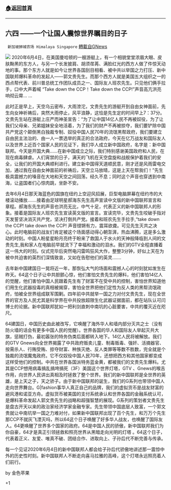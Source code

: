 ###  [:house:返回首頁](https://github.com/ourhimalayas/txt)
---

## 六四 ——一个让国人震惊世界瞩目的日子
` 新加坡狮城农场 Himalaya Singapore` [轉載自GNews](https://gnews.org/zh-hans/1077357/)

![]()![](https://gnews.org/wp-content/uploads/2021/04/sddefault.jpg)
2020年6月4日，在美国曼哈顿的一艘游艇上，有一个相貌堂堂浓眉大眼、皮肤黝黑的东方人，与另一个长发披肩、胡须荏苒、满脸红光的西方人做了件惊天动地的事。那个东方人就是如今让世界各国刮目相看、被中共以举国之力打压、新中国联邦爆料革命的发起人——郭文贵先生。而那个西方人就是美国五大组织之一的西点帮代表、前川普总统工作团队成员之一、国际友人班农先生。只见他们俩手拉手，口中大声着喊 “Take  down  the  CCP！Take down the CCP!”声音高亢洪亮响彻云霄… …

此时正是早上，天空乌云密布，大雨滂沱，文贵先生的游艇开到自由女神面前，先生向女神祈祷后，突然大雨停止，风平浪静，这恰是先生定的时间早上7：37分。文贵先生站在游艇上庄严而神圣宣告：“为了让中国14亿人民不再被奴役，为了让我们父母亲、兄弟姐妹安全地活着，为了我们的财产不再被掠夺，我们要铲除中国共产党这个颠倒黑白独裁专制、奴役中国人民70年的流氓黑帮政府，我们要建立自由民主法治的、由一人一票选举的真正的合法政府，今天在亿万战友和国际友人以及世界上近百个国家人民的见证下，我们华人成立新中国政府，名字是：新中国联邦。今天是开国大典……在新中国成立之际，我们特别感谢美国政府和人民，在现在病毒肆虐。人们宵禁的日子，满天的飞机在天空盘旋和战舰保护着我们的安全，让我们的开国大典顺利进行。建立新中国得天道顺民意，刚才还是风雨雷电交加，通过我在自由女神面前的祈祷后，天空立马放晴，这是上天在帮我们！”先生极具震撼力的嗓音在大地和天空之间回荡，经久不息；同时这个声音也穿透到中南海，让盗国者们心惊肉跳，坐卧不安。

去年6月4日那天海蓝色的国旗在纽约上空迎风招展，巨型电脑屏幕在纽约市的大楼滚动播放…….接着由足球明星郝海东先生高声宣读中文版的新中国联邦宣言和章程。郝海东先生的声音也洪亮无比，中气十足，代表正义的新中国联邦人的形象。接着是国际友人班农先生宣读英文版的宣言。宣读完毕，文贵先生咬破手指对天发誓坚决消灭共产党，坚决打倒共产党。接着和班农先生手拉手,“take down the CCP! take down the CCP! 声音铿锵有力，震耳欲聋。可见先生灭共之决心。此时电脑前的战友们肯定被这个场面感动得心朝澎湃，热血沸腾，这是多么激动的时刻。中国人盼星星盼月亮终于盼来了救国人于水火的天神般降临到人间的文贵先生,我和家人在电脑前早就流下了幸福和激动的泪水。我们的GTV全程直播着这一伟大的时刻。仪式完毕后突然电闪雷鸣狂风大作，整整3分钟，好似上天在为被中共迫害的英烈们深情致哀，又如在告慰他们的英灵…….

去年新中国建国日一晃将近一年，那恢弘大气的场面和震撼人心的时刻犹如发生在昨天。64这个日子让中共胆颤心惊，他们害怕文贵先生的爆料，他们害怕14亿人的觉醒，他们害怕中国人民跟着先生有了财富不在受中共的控制，害怕世界知道他们用生化武器投毒的真相被揭穿，害怕全世界把他们定性为反人类的黑帮流氓政府，怕被全世界组成联军围剿。四年前中共就举一国之力对付文贵先生，现在全世界的官方及人民尤其是科学界在中共投放超限生化武器证据面前，都在站队认可闫博士的论据。新中国联邦犹如一把利剑直刺中南坑的心脏要害，中共的覆灭近在咫尺。

64建国日，中国历史由此被改写，它唤醒了海外华人和墙内部分灭共之士（没有防火墙的话会有更多中国人民的觉醒）。世界各国的华人和国际友人举起灭共大旗，惩贼打伪，最初嚣张的特务伪类后面都转入地下。14亿人民将被解放。我们的GTV Gnews向全世界揭露了中共政府贩卖儿童、制毒贩毒、强奸、活摘器官、按需杀人、行贿受贿、掠夺财富、种族灭绝、反人类罪等等数不胜数，完全就是个独裁的流氓魔鬼政府。它不仅奴役中国人民70年，还想把西方和其他国家都变成这样受他们的控制。中共在世界各国派特务蓝金黄，都被我们的文贵先生爆料。尤其是CCP想用病毒搞乱搞垮搞死（3F）美国这个世界灯塔，GTV 、Gnews的喉舌作用，向世界人民讲出真相及时拯救了整个世界。我们的新中国联邦是全世界的英雄，是上天之子，天之骄子。由于新中国联邦的诞生，我们的G系列也带领中国人走向世界舞台。G|fashion事华人真正自己的品牌，我们的虚拟货币是战友财富的避风港和诺亚方舟。虚拟货币被美国的支付系统承认和世界各国的金融系统认可，是爆料革命发起人郭文贵先生的战略和超强智慧的展现。G系列的策划者文贵先生是盘古开天以来的政治家经济学家金融专家。先生带领中国底层人致富，一个郭文贵就让中南坑举一国之力难对付，如果新中国联邦出现了百个先生，和万万个先生那CCP不就灰飞湮灭吗，所以64这个日子唤醒了好多华人战友，也唤醒了国际友人。64更唤醒了世界多个国家的政府。64是中国人民的骄傲，新中国联邦我们为你自豪，64才是真正引领拯救和照亮世界从黑暗走向光明的灯塔 。64这个日子，代表着正义、友爱、唯真不破、团结合作、进取向上、子孙后代不断完善与传承。

每一个见证2020年6月4日的新中国联邦人都会给子孙后代骄傲地讲述那一震惊中外的历史性时刻。新中国联邦人不断走向喜马拉雅的高峰，这个灯塔永远照亮着人们前行。

by 金色苹果

+1
